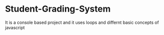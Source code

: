 # Student-Grading-System
It is a console based project and it uses loops and differnt basic concepts of javascript

